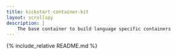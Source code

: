 ```yaml
---
title: kickstart-container-kit
layout: scrollspy
description: |
    The base container to build language specific containers
---
```


{% include_relative README.md %}